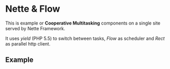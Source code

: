 # Nette & Flow

This is example or **Cooperative Multitasking** components on a single site served by Nette Framework.

It uses *yield* (PHP 5.5) to switch between tasks, *Flow* as scheduler and *Rect* as parallel http client.


## Example
